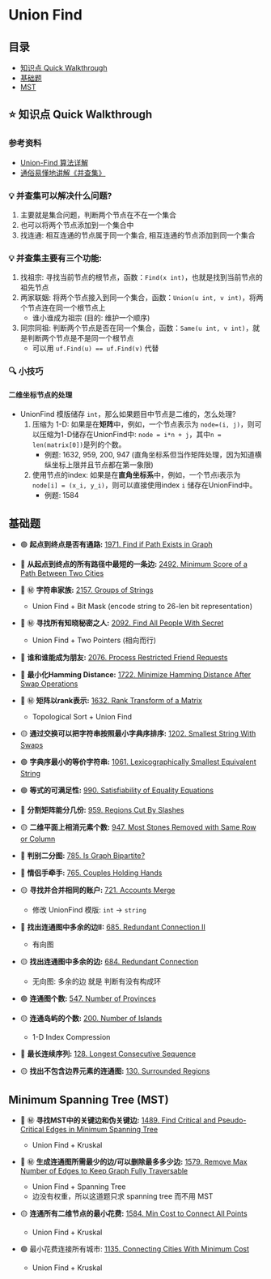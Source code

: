 # Union Find

## 目录
* [知识点 Quick Walkthrough](#star-知识点-quick-walkthrough)
* [基础题](#基础题)
* [MST](#minimum-spanning-tree-mst)

## :star: 知识点 Quick Walkthrough
### 参考资料
* [Union-Find 算法详解](https://github.com/labuladong/fucking-algorithm/blob/master/%E7%AE%97%E6%B3%95%E6%80%9D%E7%BB%B4%E7%B3%BB%E5%88%97/UnionFind%E7%AE%97%E6%B3%95%E8%AF%A6%E8%A7%A3.md)
* [通俗易懂地讲解《并查集》](https://zhuanlan.zhihu.com/p/125604577)

### :bulb: 并查集可以解决什么问题?
1. 主要就是集合问题，判断两个节点在不在一个集合
2. 也可以将两个节点添加到一个集合中
3. 找连通: 相互连通的节点属于同一个集合, 相互连通的节点添加到同一个集合

### :bulb: 并查集主要有三个功能:
1. 找祖宗: 寻找当前节点的根节点，函数：`Find(x int)`，也就是找到当前节点的祖先节点
2. 两家联姻: 将两个节点接入到同一个集合，函数：`Union(u int, v int)`，将两个节点连在同一个根节点上
    * 谁小谁成为祖宗 (目的: 维护一个顺序)
3. 同宗同祖: 判断两个节点是否在同一个集合，函数：`Same(u int, v int)`，就是判断两个节点是不是同一个根节点
    * 可以用 `uf.Find(u) == uf.Find(v)` 代替

### :mag: 小技巧
#### 二维坐标节点的处理
* UnionFind 模版储存 `int`，那么如果题目中节点是二维的，怎么处理?
    1. 压缩为 1-D: 如果是在**矩阵**中，例如，一个节点表示为 `node=(i, j)`，则可以压缩为1-D储存在UnionFind中: `node = i*n + j`，其中`n = len(matrix[0])`是列的个数。
        * 例题: 1632, 959, 200, 947 (直角坐标系但当作矩阵处理，因为知道横纵坐标上限并且节点都在第一象限)
    2. 使用节点的index: 如果是在**直角坐标系**中，例如，一个节点i表示为 `node[i] = (x_i, y_i)`，则可以直接使用index `i` 储存在UnionFind中。
        * 例题: 1584

## 基础题
* :green_circle: **起点到终点是否有通路:** [1971. Find if Path Exists in Graph](https://leetcode.com/problems/find-if-path-exists-in-graph/)

* :red_circle: **从起点到终点的所有路径中最短的一条边:** [2492. Minimum Score of a Path Between Two Cities](https://leetcode.com/problems/minimum-score-of-a-path-between-two-cities/description/)

* :red_circle: :secret: **字符串家族:** [2157. Groups of Strings](https://leetcode.com/problems/groups-of-strings/description/)
	* Union Find + Bit Mask (encode string to 26-len bit representation)

* :red_circle: :secret: **寻找所有知晓秘密之人:** [2092. Find All People With Secret](https://leetcode.com/problems/find-all-people-with-secret/description/)
    * Union Find + Two Pointers (相向而行)

* :red_circle: **谁和谁能成为朋友:** [2076. Process Restricted Friend Requests](https://leetcode.com/problems/process-restricted-friend-requests/description/)

* :red_circle: **最小化Hamming Distance:** [1722. Minimize Hamming Distance After Swap Operations](https://leetcode.com/problems/minimize-hamming-distance-after-swap-operations/description/)

* :red_circle: :secret: **矩阵以rank表示:** [1632. Rank Transform of a Matrix](https://leetcode.com/problems/rank-transform-of-a-matrix/description/)
    * Topological Sort + Union Find

* :yellow_circle: **通过交换可以把字符串按照最小字典序排序:** [1202. Smallest String With Swaps](https://leetcode.com/problems/smallest-string-with-swaps/description/)

* :green_circle: **字典序最小的等价字符串:** [1061. Lexicographically Smallest Equivalent String](https://leetcode.com/problems/lexicographically-smallest-equivalent-string/description/)

* :green_circle: **等式的可满足性:** [990. Satisfiability of Equality Equations](https://leetcode.com/problems/satisfiability-of-equality-equations/description/)

* :red_circle: **分割矩阵能分几份:** [959. Regions Cut By Slashes](https://leetcode.com/problems/regions-cut-by-slashes/)

* :yellow_circle: **二维平面上相消元素个数:** [947. Most Stones Removed with Same Row or Column](https://leetcode.com/problems/most-stones-removed-with-same-row-or-column/description/)

* :red_circle: **判别二分图:** [785. Is Graph Bipartite?](https://leetcode.com/problems/is-graph-bipartite/)

* :red_circle: **情侣手牵手:** [765. Couples Holding Hands](https://leetcode.com/problems/couples-holding-hands/description/)

* :yellow_circle: **寻找并合并相同的账户:** [721. Accounts Merge](https://leetcode.com/problems/accounts-merge/description/)
    * 修改 UnionFind 模版: `int` -> `string`

* :red_circle: **找出连通图中多余的边II:** [685. Redundant Connection II](https://leetcode.com/problems/redundant-connection-ii/)
    * 有向图

* :yellow_circle: **找出连通图中多余的边:** [684. Redundant Connection](https://leetcode.com/problems/redundant-connection/)
    * 无向图: 多余的边 就是 判断有没有构成环

* :green_circle: **连通图个数:** [547. Number of Provinces](https://leetcode.com/problems/number-of-provinces/description/)

* :yellow_circle: **连通岛屿的个数:** [200. Number of Islands](https://leetcode.com/problems/number-of-islands/submissions/)
    * 1-D Index Compression

* :red_circle: **最长连续序列:** [128. Longest Consecutive Sequence](https://leetcode.com/problems/longest-consecutive-sequence/description/)

* :yellow_circle: **找出不包含边界元素的连通图:** [130. Surrounded Regions](https://leetcode.com/problems/surrounded-regions/)

## Minimum Spanning Tree (MST)
* :red_circle: :secret: **寻找MST中的关键边和伪关键边:** [1489. Find Critical and Pseudo-Critical Edges in Minimum Spanning Tree](https://leetcode.com/problems/find-critical-and-pseudo-critical-edges-in-minimum-spanning-tree/description/)
    * Union Find + Kruskal

* :red_circle: :secret: **生成连通图所需最少的边/可以删除最多多少边:** [1579. Remove Max Number of Edges to Keep Graph Fully Traversable](https://leetcode.com/problems/remove-max-number-of-edges-to-keep-graph-fully-traversable/description/)
    * Union Find + Spanning Tree
    * 边没有权重，所以这道题只求 spanning tree 而不用 MST

* :yellow_circle: **连通所有二维节点的最小花费:** [1584. Min Cost to Connect All Points](https://leetcode.com/problems/min-cost-to-connect-all-points/description/)
    * Union Find + Kruskal

* :green_circle: 最小花费连接所有城市: [1135. Connecting Cities With Minimum Cost](https://leetcode.ca/all/1135.html)
    * Union Find + Kruskal